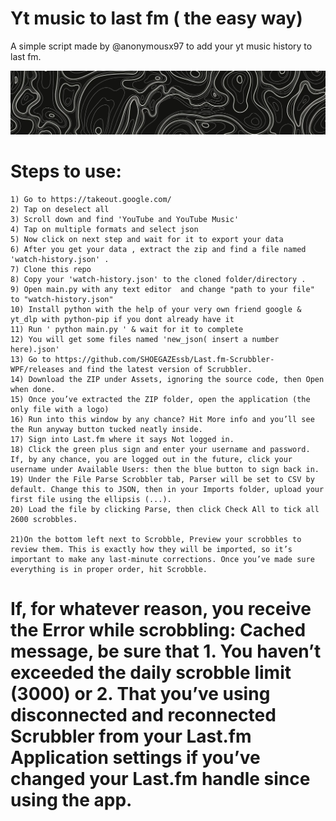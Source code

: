 
# Yt music to last fm ( the easy way)

A simple script made by @anonymousx97 to add your yt music history to last fm.




![Pic.png real](https://github.com/notayan99/ytm2lastfm/blob/f33f51f3f1a6a5bb5348e4608c484062037e7811/real.png)


# Steps to use:

    1) Go to https://takeout.google.com/ 
    2) Tap on deselect all 
    3) Scroll down and find 'YouTube and YouTube Music'
    4) Tap on multiple formats and select json
    5) Now click on next step and wait for it to export your data
    6) After you get your data , extract the zip and find a file named 'watch-history.json' .
    7) Clone this repo
    8) Copy your 'watch-history.json' to the cloned folder/directory .
    9) Open main.py with any text editor  and change "path to your file" to "watch-history.json"
    10) Install python with the help of your very own friend google & yt_dlp with python-pip if you dont already have it
    11) Run ' python main.py ' & wait for it to complete
    12) You will get some files named 'new_json( insert a number here).json' 
    13) Go to https://github.com/SHOEGAZEssb/Last.fm-Scrubbler-WPF/releases and find the latest version of Scrubbler.
    14) Download the ZIP under Assets, ignoring the source code, then Open when done.
    15) Once you’ve extracted the ZIP folder, open the application (the only file with a logo)
    16) Run into this window by any chance? Hit More info and you’ll see the Run anyway button tucked neatly inside.
    17) Sign into Last.fm where it says Not logged in.
    18) Click the green plus sign and enter your username and password. If, by any chance, you are logged out in the future, click your username under Available Users: then the blue button to sign back in.
    19) Under the File Parse Scrobbler tab, Parser will be set to CSV by default. Change this to JSON, then in your Imports folder, upload your first file using the ellipsis (...).
    20) Load the file by clicking Parse, then click Check All to tick all 2600 scrobbles.

    21)On the bottom left next to Scrobble, Preview your scrobbles to review them. This is exactly how they will be imported, so it’s important to make any last-minute corrections. Once you’ve made sure everything is in proper order, hit Scrobble.

# If, for whatever reason, you receive the Error while scrobbling: Cached message, be sure that 1. You haven’t exceeded the daily scrobble limit (3000) or 2. That you’ve using disconnected and reconnected Scrubbler from your Last.fm Application settings if you’ve changed your Last.fm handle since using the app.

